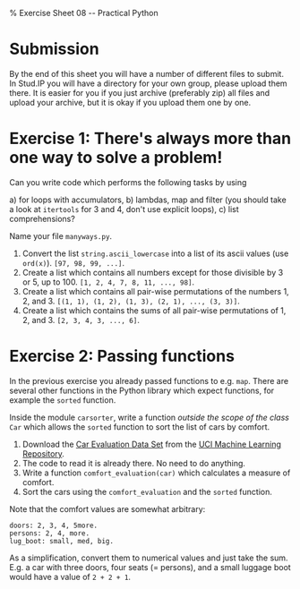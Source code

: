 % Exercise Sheet 08 -- Practical Python

# Submission

By the end of this sheet you will have a number of different files to submit.
In Stud.IP you will have a directory for your own group, please upload them
there. It is easier for you if you just archive (preferably zip) all files and
upload your archive, but it is okay if you upload them one by one.


# Exercise 1: There's always more than one way to solve a problem!

Can you write code which performs the following tasks by using

a) for loops with accumulators,
b) lambdas, map and filter (you should take a look at `itertools` for 3 and 4,
   don't use explicit loops),
c) list comprehensions?

Name your file `manyways.py`.

1. Convert the list `string.ascii_lowercase` into a list of its ascii values
   (use `ord(x)`). `[97, 98, 99, ...]`.
2. Create a list which contains all numbers except for those divisible by 3 or
   5, up to 100. `[1, 2, 4, 7, 8, 11, ..., 98]`.
3. Create a list which contains all pair-wise permutations of the numbers 1, 2,
   and 3. `[(1, 1), (1, 2), (1, 3), (2, 1), ..., (3, 3)]`.
4. Create a list which contains the sums of all pair-wise permutations of 1, 2,
   and 3. `[2, 3, 4, 3, ..., 6]`.


# Exercise 2: Passing functions

In the previous exercise you already passed functions to e.g. `map`. There are
several other functions in the Python library which expect functions, for
example the `sorted` function.

Inside the module `carsorter`, write a function *outside the scope of the
class* `Car` which allows the `sorted` function to sort the list of cars by
comfort.

1. Download the [Car Evaluation Data
   Set](https://archive.ics.uci.edu/ml/machine-learning-databases/car/car.data)
   from the [UCI Machine Learning
   Repository](https://archive.ics.uci.edu/ml/datasets/car+evaluation).
2. The code to read it is already there. No need to do anything.
3. Write a function `comfort_evaluation(car)` which calculates a measure of
   comfort.
4. Sort the cars using the `comfort_evaluation` and the `sorted` function.

Note that the comfort values are somewhat arbitrary:

```{ .changelog }
doors: 2, 3, 4, 5more.
persons: 2, 4, more.
lug_boot: small, med, big.
```

As a simplification, convert them to numerical values and just take the sum.
E.g. a car with three doors, four seats (= persons), and a small luggage boot
would have a value of `2 + 2 + 1`.
